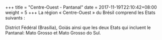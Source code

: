 +++
title = "Centre-Ouest - Pantanal"
date = 2017-11-19T22:10:42+08:00
weight = 5
+++
La région « Centre-Ouest » du Brésil comprend les Etats suivants :

District Fédéral (Brasília), Goiás ainsi que les deux Etats qui incluent le Pantanal: Mato Grosso et Mato Grosso do Sul.
